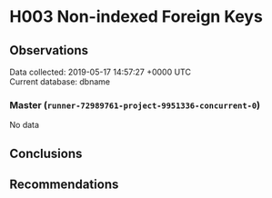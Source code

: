 # H003 Non-indexed Foreign Keys #

## Observations ##
Data collected: 2019-05-17 14:57:27 +0000 UTC  
Current database: dbname  

### Master (`runner-72989761-project-9951336-concurrent-0`) ###


No data


## Conclusions ##


## Recommendations ##

